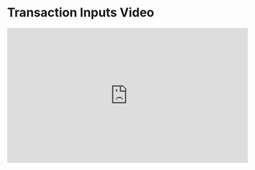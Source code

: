 # Transaction Inputs Video

<iframe width="560" height="315" src="https://www.youtube.com/embed/9eqFBrcVgaQ?rel=0" frameborder="0" allow="autoplay; encrypted-media" allowfullscreen></iframe>
